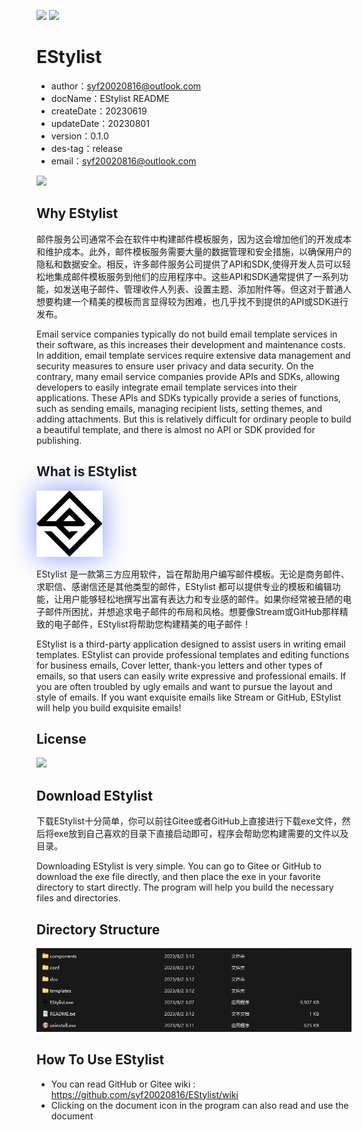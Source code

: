 <img src="https://img.shields.io/badge/EStylist-0.1.0-orange?style=flat-square&logo=tauri&logoColor=%23fff&labelColor=%2323B898&color=%2323B898"> <img src="https://img.shields.io/badge/License-MIT-orange?style=flat-square&logoColor=%23fff&labelColor=%2323B898&color=%2323B898">

# EStylist


- author：syf20020816@outlook.com
- docName：EStylist README
- createDate：20230619
- updateDate：20230801
- version：0.1.0
- des-tag：release
- email：syf20020816@outlook.com

<img src="https://img.shields.io/badge/EStylist-0.1.0-orange?style=flat-square&logo=tauri&logoColor=%23fff&labelColor=%2323B898&color=%2323B898">

## Why EStylist

邮件服务公司通常不会在软件中构建邮件模板服务，因为这会增加他们的开发成本和维护成本。此外，邮件模板服务需要大量的数据管理和安全措施，以确保用户的隐私和数据安全。相反，许多邮件服务公司提供了API和SDK,使得开发人员可以轻松地集成邮件模板服务到他们的应用程序中。这些API和SDK通常提供了一系列功能，如发送电子邮件、管理收件人列表、设置主题、添加附件等。但这对于普通人想要构建一个精美的模板而言显得较为困难，也几乎找不到提供的API或SDK进行发布。

Email service companies typically do not build email template services in their software, as this increases their development and maintenance costs. In addition, email template services require extensive data management and security measures to ensure user privacy and data security. On the contrary, many email service companies provide APIs and SDKs, allowing developers to easily integrate email template services into their applications. These APIs and SDKs typically provide a series of functions, such as sending emails, managing recipient lists, setting themes, and adding attachments. But this is relatively difficult for ordinary people to build a beautiful template, and there is almost no API or SDK provided for publishing.

## What is EStylist

<img src="./public/EStylist.png" style="filter:drop-shadow(0 0 20px #8399fa)">

EStylist 是一款第三方应用软件，旨在帮助用户编写邮件模板。无论是商务邮件、求职信、感谢信还是其他类型的邮件，EStylist 都可以提供专业的模板和编辑功能，让用户能够轻松地撰写出富有表达力和专业感的邮件。如果你经常被丑陋的电子邮件所困扰，并想追求电子邮件的布局和风格。想要像Stream或GitHub那样精致的电子邮件，EStylist将帮助您构建精美的电子邮件！

EStylist is a third-party application designed to assist users in writing email templates. EStylist can provide professional templates and editing functions for business emails, Cover letter, thank-you letters and other types of emails, so that users can easily write expressive and professional emails. If you are often troubled by ugly emails and want to pursue the layout and style of emails. If you want exquisite emails like Stream or GitHub, EStylist will help you build exquisite emails!

## License

<img src="https://img.shields.io/badge/License-MIT-orange?style=flat-square&logoColor=%23fff&labelColor=%2323B898&color=%2323B898">

## Download EStylist

下载EStylist十分简单，你可以前往Gitee或者GitHub上直接进行下载exe文件，然后将exe放到自己喜欢的目录下直接启动即可，程序会帮助您构建需要的文件以及目录。

Downloading EStylist is very simple. You can go to Gitee or GitHub to download the exe file directly, and then place the exe in your favorite directory to start directly. The program will help you build the necessary files and directories.

## Directory Structure

<img src="./README/imgs/dir.png">

## How To Use EStylist

- You can read GitHub or Gitee wiki : https://github.com/syf20020816/EStylist/wiki
- Clicking on the document icon in the program can also read and use the document
